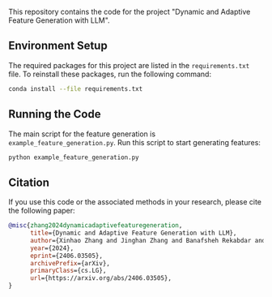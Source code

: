 This repository contains the code for the project "Dynamic and Adaptive Feature Generation with LLM".

## Environment Setup

The required packages for this project are listed in the `requirements.txt` file. To reinstall these packages, run the following command:

```bash
conda install --file requirements.txt
```

## Running the Code

The main script for the feature generation is `example_feature_generation.py`. Run this script to start generating features:

```bash
python example_feature_generation.py
```

## Citation

If you use this code or the associated methods in your research, please cite the following paper:

```bibtex
@misc{zhang2024dynamicadaptivefeaturegeneration,
      title={Dynamic and Adaptive Feature Generation with LLM}, 
      author={Xinhao Zhang and Jinghan Zhang and Banafsheh Rekabdar and Yuanchun Zhou and Pengfei Wang and Kunpeng Liu},
      year={2024},
      eprint={2406.03505},
      archivePrefix={arXiv},
      primaryClass={cs.LG},
      url={https://arxiv.org/abs/2406.03505}, 
}
```
```
